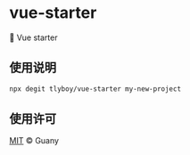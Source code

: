 # vue-starter

🚀 Vue starter

## 使用说明

```sh
npx degit tlyboy/vue-starter my-new-project
```

## 使用许可

[MIT](https://opensource.org/licenses/MIT) © Guany
